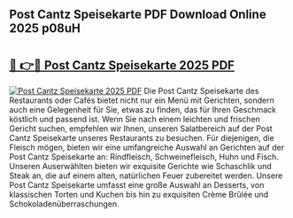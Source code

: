 ## Post Cantz Speisekarte PDF Download Online 2025 p08uH

# <h2><a href="http://gc9jrqw.nevu.top/?p=Post+Cantz+Speisekarte">🔗 👉🔴 Post Cantz Speisekarte 2025 PDF</a></h2>

[![Post Cantz Speisekarte 2025 PDF](https://i.imgur.com/dBaPXMq.png)](http://gc9jrqw.nevu.top/?p=Post+Cantz+Speisekarte)
Die Post Cantz Speisekarte des Restaurants oder Cafés bietet nicht nur ein Menü mit Gerichten, sondern auch eine Gelegenheit für Sie, etwas zu finden, das für Ihren Geschmack köstlich und passend ist. Wenn Sie nach einem leichten und frischen Gericht suchen, empfehlen wir Ihnen, unseren Salatbereich auf der Post Cantz Speisekarte unseres Restaurants zu besuchen. Für diejenigen, die Fleisch mögen, bieten wir eine umfangreiche Auswahl an Gerichten auf der Post Cantz Speisekarte an: Rindfleisch, Schweinefleisch, Huhn und Fisch. Unseren Auserwählten bieten wir exquisite Gerichte wie Schaschlik und Steak an, die auf einem alten, natürlichen Feuer zubereitet werden. Unsere Post Cantz Speisekarte umfasst eine große Auswahl an Desserts, von klassischen Torten und Kuchen bis hin zu exquisiten Crème Brûlée und Schokoladenüberraschungen.
